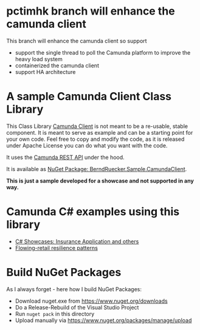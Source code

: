 # pctimhk branch will enhance the camunda client
This branch will enhance the camunda client so support
- support the single thread to poll the Camunda platform to improve the heavy load system
- containerized the camunda client 
- support HA architecture

# A sample Camunda Client Class Library

This Class Library [Camunda Client](CamundaClient) is not meant to be a re-usable, stable component. It is meant to serve as example and can be a starting point for your own code. Feel free to copy and modify the code, as it is released under Apache License you can do what you want with the code.

It uses the [Camunda REST API](https://docs.camunda.org/manual/latest/reference/rest/) under the hood.

It is available as [NuGet Package: BerndRuecker.Sample.CamundaClient](https://www.nuget.org/packages/BerndRuecker.Sample.CamundaClient/0.0.2).

**This is just a sample developed for a showcase and not supported in any way.**

# Camunda C# examples using this library

* [C# Showcases: Insurance Application and others](https://github.com/berndruecker/camunda-csharp-showcase)
* [Flowing-retail resilience patterns](https://github.com/flowing/flowing-retail/tree/master/rest)


# Build NuGet Packages

As I always forget - here how I build NuGet Packages:

- Download nuget.exe from https://www.nuget.org/downloads
- Do a Release-Rebuild of the Visual Studio Project
- Run `nuget pack` in this directory
- Upload manually via https://www.nuget.org/packages/manage/upload
